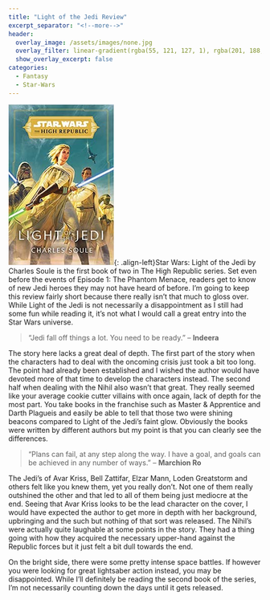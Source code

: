 ```yaml
---
title: "Light of the Jedi Review"
excerpt_separator: "<!--more-->"
header:
  overlay_image: /assets/images/none.jpg
  overlay_filter: linear-gradient(rgba(55, 121, 127, 1), rgba(201, 188, 86, 1))
  show_overlay_excerpt: false
categories:
  - Fantasy
  - Star-Wars
---
```

![light-of-jedi-cover](/assets/images/light-of-jedi.jpg){: .align-left}Star Wars: Light of the Jedi by Charles Soule is the first book of two in The High Republic series. Set even before the events of Episode 1: The Phantom Menace, readers get to know of new Jedi heroes they may not have heard of before. I’m going to keep this review fairly short because there really isn’t that much to gloss over. While Light of the Jedi is not necessarily a disappointment as I still had some fun while reading it, it’s not what I would call a great entry into the Star Wars universe.

>“Jedi fall off things a lot. You need to be ready.” – **Indeera**

The story here lacks a great deal of depth. The first part of the story when the characters had to deal with the oncoming crisis just took a bit too long. The point had already been established and I wished the author would have devoted more of that time to develop the characters instead. The second half when dealing with the Nihil also wasn’t that great. They really seemed like your average cookie cutter villains with once again, lack of depth for the most part. You take books in the franchise such as Master & Apprentice and Darth Plagueis and easily be able to tell that those two were shining beacons compared to Light of the Jedi’s faint glow. Obviously the books were written by different authors but my point is that you can clearly see the differences.

>“Plans can fail, at any step along the way. I have a goal, and goals can be achieved in any number of ways.” – **Marchion Ro**

The Jedi’s of Avar Kriss, Bell Zattifar, Elzar Mann, Loden Greatstorm and others felt like you knew them, yet you really don’t. Not one of them really outshined the other and that led to all of them being just mediocre at the end. Seeing that Avar Kriss looks to be the lead character on the cover, I would have expected the author to get more in depth with her background, upbringing and the such but nothing of that sort was released. The Nihil’s were actually quite laughable at some points in the story. They had a thing going with how they acquired the necessary upper-hand against the Republic forces but it just felt a bit dull towards the end.

On the bright side, there were some pretty intense space battles. If however you were looking for great lightsaber action instead, you may be disappointed. While I’ll definitely be reading the second book of the series, I’m not necessarily counting down the days until it gets released.